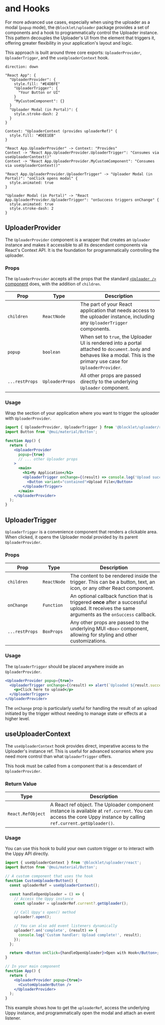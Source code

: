 # <UploaderProvider /> and Hooks

For more advanced use cases, especially when using the uploader as a modal (`popup` mode), the `@blocklet/uploader` package provides a set of components and a hook to programmatically control the Uploader instance. This pattern decouples the Uploader's UI from the element that triggers it, offering greater flexibility in your application's layout and logic.

This approach is built around three core exports: `UploaderProvider`, `UploaderTrigger`, and the `useUploaderContext` hook.

```d2
direction: down

"React App": {
  "UploaderProvider": {
    style.fill: "#E4DBFE"
    "UploaderTrigger": {
      "Your Button or UI"
    }
    "MyCustomComponent": {}
  }
  "Uploader Modal (in Portal)": {
    style.stroke-dash: 2
  }
}

Context: "UploaderContext (provides uploaderRef)" {
  style.fill: "#DEE1EB"
}

"React App.UploaderProvider" -> Context: "Provides"
Context -> "React App.UploaderProvider.UploaderTrigger": "Consumes via useUploaderContext()"
Context -> "React App.UploaderProvider.MyCustomComponent": "Consumes via useUploaderContext()"

"React App.UploaderProvider.UploaderTrigger" -> "Uploader Modal (in Portal)": "onClick opens modal" {
  style.animated: true
}

"Uploader Modal (in Portal)" -> "React App.UploaderProvider.UploaderTrigger": "onSuccess triggers onChange" {
  style.animated: true
  style.stroke-dash: 2
}
```


## UploaderProvider

The `UploaderProvider` component is a wrapper that creates an `Uploader` instance and makes it accessible to all its descendant components via React's Context API. It is the foundation for programmatically controlling the uploader.

### Props

The `UploaderProvider` accepts all the props that the standard [`<Uploader />` component](./api-reference-uploader-component-props.md) does, with the addition of `children`.

| Prop | Type | Description |
|---|---|---|
| `children` | `ReactNode` | The part of your React application that needs access to the uploader instance, including any `UploaderTrigger` components. |
| `popup` | `boolean` | When set to `true`, the Uploader UI is rendered into a portal attached to `document.body` and behaves like a modal. This is the primary use case for `UploaderProvider`. |
| `...restProps` | `UploaderProps` | All other props are passed directly to the underlying `Uploader` component. |

### Usage

Wrap the section of your application where you want to trigger the uploader with `UploaderProvider`.

```jsx
import { UploaderProvider, UploaderTrigger } from '@blocklet/uploader/react';
import Button from '@mui/material/Button';

function App() {
  return (
    <UploaderProvider
      popup={true}
      // ... other Uploader props
    >
      <main>
        <h1>My Application</h1>
        <UploaderTrigger onChange={(result) => console.log('Upload successful:', result)}>
          <Button variant="contained">Upload File</Button>
        </UploaderTrigger>
      </main>
    </UploaderProvider>
  );
}
```

## UploaderTrigger

`UploaderTrigger` is a convenience component that renders a clickable area. When clicked, it opens the Uploader modal provided by its parent `UploaderProvider`.

### Props

| Prop | Type | Description |
|---|---|---|
| `children` | `ReactNode` | The content to be rendered inside the trigger. This can be a button, text, an icon, or any other React component. |
| `onChange` | `Function` | An optional callback function that is triggered **once** after a successful upload. It receives the same arguments as the `onSuccess` callback. |
| `...restProps` | `BoxProps` | Any other props are passed to the underlying MUI `<Box>` component, allowing for styling and other customizations. |

### Usage

The `UploaderTrigger` should be placed anywhere inside an `UploaderProvider`.

```jsx
<UploaderProvider popup={true}>
  <UploaderTrigger onChange={(result) => alert(`Uploaded ${result.successful.length} files!`)}>
    <p>Click here to upload</p>
  </UploaderTrigger>
</UploaderProvider>
```

The `onChange` prop is particularly useful for handling the result of an upload initiated by the trigger without needing to manage state or effects at a higher level.

## useUploaderContext

The `useUploaderContext` hook provides direct, imperative access to the Uploader's instance ref. This is useful for advanced scenarios where you need more control than what `UploaderTrigger` offers.

This hook must be called from a component that is a descendant of `UploaderProvider`.

### Return Value

| Type | Description |
|---|---|
| `React.RefObject` | A React ref object. The Uploader component instance is available at `ref.current`. You can access the core Uppy instance by calling `ref.current.getUploader()`. |

### Usage

You can use this hook to build your own custom trigger or to interact with the Uppy API directly.

```jsx
import { useUploaderContext } from '@blocklet/uploader/react';
import Button from '@mui/material/Button';

// A custom component that uses the hook
function CustomUploaderButton() {
  const uploaderRef = useUploaderContext();

  const handleOpenUploader = () => {
    // Access the Uppy instance
    const uploader = uploaderRef.current?.getUploader();
    
    // Call Uppy's open() method
    uploader?.open();

    // You can also add event listeners dynamically
    uploader?.on('complete', (result) => {
      console.log('Custom handler: Upload complete!', result);
    });
  };

  return <Button onClick={handleOpenUploader}>Open with Hook</Button>;
}

// In your main component
function App() {
  return (
    <UploaderProvider popup={true}>
      <CustomUploaderButton />
    </UploaderProvider>
  );
}
```
This example shows how to get the `uploaderRef`, access the underlying Uppy instance, and programmatically open the modal and attach an event listener.